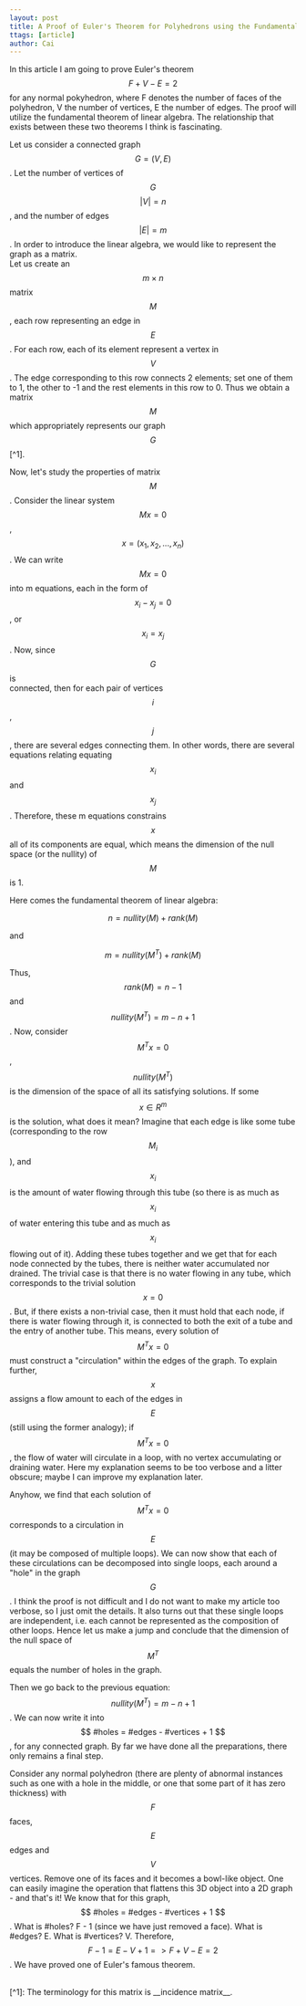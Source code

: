 ```yaml
---
layout: post
title: A Proof of Euler's Theorem for Polyhedrons using the Fundamental Theorem of Linear Algebra
ttags: [article]
author: Cai
---
```


In this article I am going to prove Euler's theorem $$ F+V-E=2 $$
for any normal pokyhedron, where F denotes the number of faces
of the polyhedron, V the number of vertices, E the number of
edges. The proof will utilize the fundamental theorem of linear
algebra. The relationship that exists between these two theorems
I think is fascinating.

Let us consider a connected graph $$ G=(V,E) $$. Let the number of vertices of
$$G$$ $$ |V|=n $$, and the number of edges $$ |E|=m $$. In order to introduce
the linear algebra, we would like to represent the graph as a matrix.  
Let us create an $$ m\times n $$ matrix $$ M $$,
each row representing an edge in $$ E $$. For each row, each of its element
represent a vertex in $$ V $$. The edge corresponding to this row connects
2 elements; set one of them to 1, the other to -1 and the rest elements in this row
to 0. Thus we obtain a matrix $$ M $$ which appropriately represents our graph
$$G$$ [^1].

Now, let's study the properties of matrix $$ M $$. Consider the linear system  
$$ M x = 0$$, $$ x = (x_1, x_2, ..., x_n) $$. We can write $$ Mx = 0 $$ into m equations, each in the form of $$ x_i - x_j = 0 $$, or $$ x_i = x_j $$. Now, since $$G $$ is  
connected, then for each pair of vertices $$i $$, $$ j $$, there are several edges
connecting them. In other words, there are several equations relating equating $$ x_i $$
and $$x_j $$. Therefore, these m equations constrains $$ x $$ all of its components are equal, which means the dimension of the null space (or the nullity) of $$ M $$ is 1.

Here comes the fundamental theorem of linear algebra:

$$
n = nullity(M) + rank(M)
$$

and

$$
m = nullity(M^T) + rank(M)
$$

Thus, $$ rank(M) = n - 1 $$ and $$ nullity(M^T) = m-n+1 $$. Now, consider $$ M^T x = 0 $$, $$ nullity(M^T) $$ is the dimension of the space of all its satisfying solutions. If some $$ x \in R^m $$ is the solution, what does it mean? Imagine that each edge is like some tube (corresponding to the row $$ M_i $$), and $$ x_i $$ is the amount of water flowing
through this tube (so there is as much as $$ x_i $$ of water entering this tube and as much as $$ x_i $$ flowing out of it). Adding these tubes together and we get that for each node connected by the tubes, there is neither water accumulated nor drained. The trivial case is that there is no water flowing in any tube, which corresponds to the trivial solution $$ x = 0 $$. But, if there exists a non-trivial case, then it must hold that each node, if there is water flowing through it, is connected to both the exit of a tube and the entry of another tube. This means, every solution of $$ M^T x = 0 $$ must construct a "circulation" within the edges of the graph. To explain further, $$ x $$ assigns a flow amount to each of the edges in $$ E $$ (still using the former analogy); if $$ M^T x = 0 $$, the flow of water will circulate in a loop, with no vertex accumulating or draining water. Here my explanation seems to be too verbose and a litter obscure; maybe I can improve my explanation later.

Anyhow, we find that each solution of $$ M^T x = 0 $$ corresponds to a circulation in $$ E $$ (it may be composed of multiple loops). We can now show that each of these circulations can be decomposed into single loops, each around a "hole" in the graph $$ G $$. I think the proof is not difficult and I do not want to make my article too verbose, so I just omit the details. It also turns out that these single loops are independent, i.e. each cannot be represented as the composition of other loops. Hence let us make a jump and conclude that the dimension of the null space of $$ M^T $$ equals the number of holes in the graph.

Then we go back to the previous equation: $$ nullity(M^T) = m-n+1 $$. We can now write it into $$ #holes = #edges - #vertices + 1 $$, for any connected graph. By far we have done all the preparations, there only remains a final step.

Consider any normal polyhedron (there are plenty of abnormal instances such as one with a hole in the middle, or one that some part of it has zero thickness) with $$ F $$ faces, $$ E $$ edges and $$ V $$ vertices. Remove one of its faces and it becomes a bowl-like object. One can easily imagine the operation that flattens this 3D object into a 2D graph - and that's it! We know that for this graph, $$ #holes = #edges - #vertices + 1 $$. What is #holes? F - 1 (since we have just removed a face). What is #edges? E. What is #vertices? V.
Therefore, $$ F-1 = E-V+1 => F+V-E=2 $$. We have proved one of Euler's famous theorem.

<br>  
[^1]: The terminology for this matrix is __incidence matrix__.

